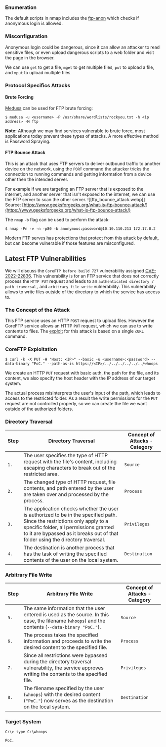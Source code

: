 ### Enumeration

The default scripts in nmap includes the [ftp-anon](https://nmap.org/nsedoc/scripts/ftp-anon.html) which checks if anonymous login is allowed.

### Misconfiguration

Anonymous login could be dangerous, since it can allow an attacker to read sensitive files, or even upload dangerous scripts to a web folder and visit the page in the browser.

We can use `get` to get a file, `mget` to get multiple files, `put` to upload a file, and `mput` to upload multiple files.

### Protocol Specifics Attacks

#### Brute Forcing

[Medusa](https://github.com/jmk-foofus/medusa) can be used for FTP brute forcing:
```shell-session
$ medusa -u <username> -P /usr/share/wordlists/rockyou.txt -h <ip address> -M ftp 
```

**Note:** Although we may find services vulnerable to brute force, most applications today prevent these types of attacks. A more effective method is Password Spraying.

#### FTP Bounce Attack

This is an attack that uses FTP servers to deliver outbound traffic to another device on the network, using the `PORT` command the attacker tricks the connection to running commands and getting information from a device other then the intended server.

For example if we are targeting an FTP server that is exposed to the internet, and another server that isn't exposed to the internet, we can use the FTP server to scan the other server.
![[ftp_bounce_attack.webp]]
Source: [https://www.geeksforgeeks.org/what-is-ftp-bounce-attack/](https://www.geeksforgeeks.org/what-is-ftp-bounce-attack/)

The `nmap` `-b` flag can be used to perform the attack:
```shell-session
$ nmap -Pn -v -n -p80 -b anonymous:password@10.10.110.213 172.17.0.2
```

Modern FTP serves has protections that protect from this attack by default, but can become vulnerable if those features are misconfigured.

## Latest FTP Vulnerabilities

We will discuss the `CoreFTP before build 727` vulnerability assigned [CVE-2022-22836](https://nvd.nist.gov/vuln/detail/CVE-2022-22836). This vulnerability is for an FTP service that does not correctly process the `HTTP PUT` request and leads to an `authenticated directory / path traversal,` and `arbitrary file write` vulnerability. This vulnerability allows to write files outside of the directory to which the service has access to.

### The Concept of the Attack

This FTP service uses an HTTP `POST` request to upload files. However the CoreFTP service allows an HTTP `PUT` request, which we can use to write contents to files. The [exploit](https://www.exploit-db.com/exploits/50652) for this attack is based on a single `cURL` command.

### CoreFTP Exploitation
```shell-session
$ curl -k -X PUT -H "Host: <IP>" --basic -u <username>:<password> --data-binary "PoC." --path-as-is https://<IP>/../../../../../../whoops
```

We create an HTTP `PUT` request with basic auth, the path for the file, and its content, we also specify the host header with the IP address of our target system.

The actual process misinterprets the user's input of the path, which leads to access to the restricted folder. As a result the write permissions for the `PUT` request are not controlled properly, so we can create the file we want outside of the authorized folders.

### Directory Traversal
|**Step**|**Directory Traversal**|**Concept of Attacks - Category**|
|---|---|---|
|`1.`|The user specifies the type of HTTP request with the file's content, including escaping characters to break out of the restricted area.|`Source`|
|`2.`|The changed type of HTTP request, file contents, and path entered by the user are taken over and processed by the process.|`Process`|
|`3.`|The application checks whether the user is authorized to be in the specified path. Since the restrictions only apply to a specific folder, all permissions granted to it are bypassed as it breaks out of that folder using the directory traversal.|`Privileges`|
|`4.`|The destination is another process that has the task of writing the specified contents of the user on the local system.|`Destination`|

### Arbitrary File Write
|**Step**|**Arbitrary File Write**|**Concept of Attacks - Category**|
|---|---|---|
|`5.`|The same information that the user entered is used as the source. In this case, the filename (`whoops`) and the contents (`--data-binary "PoC."`).|`Source`|
|`6.`|The process takes the specified information and proceeds to write the desired content to the specified file.|`Process`|
|`7.`|Since all restrictions were bypassed during the directory traversal vulnerability, the service approves writing the contents to the specified file.|`Privileges`|
|`8.`|The filename specified by the user (`whoops`) with the desired content (`"PoC."`) now serves as the destination on the local system.|`Destination`|

### Target System
```cmd-session
C:\> type C:\whoops

PoC.
```
